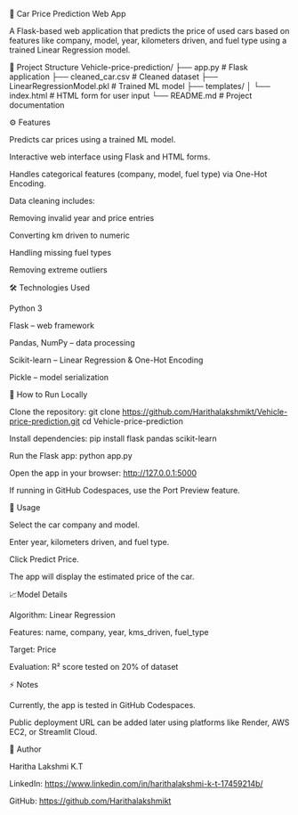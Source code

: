 🚗 Car Price Prediction Web App

A Flask-based web application that predicts the price of used cars based on features like company, model, year, kilometers driven, and fuel type using a trained Linear Regression model.

📂 Project Structure
Vehicle-price-prediction/
├── app.py                     # Flask application
├── cleaned_car.csv            # Cleaned dataset
├── LinearRegressionModel.pkl  # Trained ML model
├── templates/
│   └── index.html             # HTML form for user input
└── README.md                  # Project documentation

⚙️ Features

Predicts car prices using a trained ML model.

Interactive web interface using Flask and HTML forms.

Handles categorical features (company, model, fuel type) via One-Hot Encoding.

Data cleaning includes:

Removing invalid year and price entries

Converting km driven to numeric

Handling missing fuel types

Removing extreme outliers

🛠 Technologies Used

Python 3

Flask – web framework

Pandas, NumPy – data processing

Scikit-learn – Linear Regression & One-Hot Encoding

Pickle – model serialization

🏃 How to Run Locally

Clone the repository: 
git clone https://github.com/Harithalakshmikt/Vehicle-price-prediction.git
cd Vehicle-price-prediction


Install dependencies:
pip install flask pandas scikit-learn


Run the Flask app:
python app.py


Open the app in your browser:
http://127.0.0.1:5000

If running in GitHub Codespaces, use the Port Preview feature.


🔹 Usage

Select the car company and model.

Enter year, kilometers driven, and fuel type.

Click Predict Price.

The app will display the estimated price of the car.

📈Model Details

Algorithm: Linear Regression

Features: name, company, year, kms_driven, fuel_type

Target: Price

Evaluation: R² score tested on 20% of dataset

⚡ Notes

Currently, the app is tested in GitHub Codespaces.

Public deployment URL can be added later using platforms like Render, AWS EC2, or Streamlit Cloud.

📝 Author

Haritha Lakshmi K.T

LinkedIn: https://www.linkedin.com/in/harithalakshmi-k-t-17459214b/

GitHub: https://github.com/Harithalakshmikt
